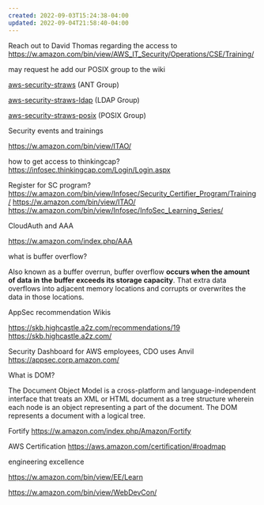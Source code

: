 ```yaml
---
created: 2022-09-03T15:24:38-04:00
updated: 2022-09-04T21:58:40-04:00
---
```



Reach out to David Thomas regarding the access to https://w.amazon.com/bin/view/AWS_IT_Security/Operations/CSE/Training/

may request he add our POSIX group to the wiki

[aws-security-straws](https://permissions.amazon.com/group.mhtml?group=aws-security-straws&group_type=ant) (ANT Group)

[aws-security-straws-ldap](https://permissions.amazon.com/group.mhtml?group=aws-security-straws-ldap&group_type=ldap) (LDAP Group)

[aws-security-straws-posix](https://permissions.amazon.com/group.mhtml?group=aws-security-straws-posix&group_type=posix) (POSIX Group)

Security events and trainings

https://w.amazon.com/bin/view/ITAO/

how to get access to thinkingcap? 
https://infosec.thinkingcap.com/Login/Login.aspx

Register for SC program? 
https://w.amazon.com/bin/view/Infosec/Security_Certifier_Program/Training/
https://w.amazon.com/bin/view/ITAO/
https://w.amazon.com/bin/view/Infosec/InfoSec_Learning_Series/


CloudAuth and AAA

https://w.amazon.com/index.php/AAA


what is buffer overflow? 

Also known as a buffer overrun, buffer overflow **occurs when the amount of data in the buffer exceeds its storage capacity**. That extra data overflows into adjacent memory locations and corrupts or overwrites the data in those locations.


AppSec recommendation Wikis 

https://skb.highcastle.a2z.com/recommendations/19
https://skb.highcastle.a2z.com/

Security Dashboard for AWS employees, CDO uses Anvil 
https://appsec.corp.amazon.com/




What is DOM? 

The Document Object Model is a cross-platform and language-independent interface that treats an XML or HTML document as a tree structure wherein each node is an object representing a part of the document. The DOM represents a document with a logical tree. 

Fortify
https://w.amazon.com/index.php/Amazon/Fortify

AWS Certification 
https://aws.amazon.com/certification/#roadmap


engineering excellence 

https://w.amazon.com/bin/view/EE/Learn

https://w.amazon.com/bin/view/WebDevCon/


